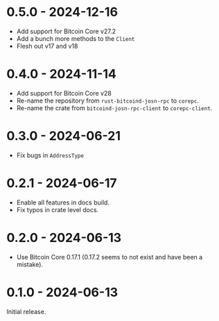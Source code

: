 # 0.5.0 - 2024-12-16

- Add support for Bitcoin Core v27.2
- Add a bunch more methods to the `Client`
- Flesh out v17 and v18

# 0.4.0 - 2024-11-14

- Add support for Bitcoin Core v28
- Re-name the repository from `rust-bitcoind-josn-rpc` to `corepc`.
- Re-name the crate from `bitcoind-josn-rpc-client` to `corepc-client`.

# 0.3.0 - 2024-06-21

- Fix bugs in `AddressType`

# 0.2.1 - 2024-06-17

- Enable all features in docs build.
- Fix typos in crate level docs.

# 0.2.0 - 2024-06-13

- Use Bitcoin Core 0.17.1 (0.17.2 seems to not exist and have been a mistake).

# 0.1.0 - 2024-06-13

Initial release.

